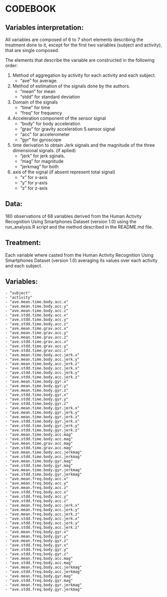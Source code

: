 
CODEBOOK
===============================================

Variables interpretation:
-----------------------------------------------

All variables are composed of 6 to 7 short elements describing the treatment done to it, except for the first two variables (subject and activity), that are single composed.

The elements that describe the variable are constructed in the following order:

1. Method of aggregation by activity for each activity and each subject.
	- “ave” for average.
2. Method of estimation of the signals done by the authors.
	- “mean” for mean
	- “stdd” for standard deviation
3. Domain of the signals
	- “time” for time
	- “freq” for frequency
4. Acceleration component of the sensor signal 
	- “body” for body acceleration
	- “grav” for gravity acceleration
5.sensor signal
	- “acc” for accelerometer
	- “gyr” for gyroscope
6. time derivation to obtain Jerk signals and the magnitude of the three dimensional signals. (if aplied)
	- “jerk” for jerk sginals.
	- “mag” for magnitude
	- “jerkmag” for both
7. axis of the signal (if absent represent total signal)
	- “x” for x-axis
	- “y” for y-axis
	- “z” for z-axis
	

Data:
-----------------------------------------------

180 observations of 68 variables derived from the Human Activity Recognition Using Smartphones Dataset (version 1.0) using the run_analysis.R script and the method described in the README.md file.


Treatment:
-----------------------------------------------

Each variable where casted from the Human Activity Recognition Using Smartphones Dataset (version 1.0) averaging its values over each activity and each subject.


Variables:
-----------------------------------------------


	- “subject"
	- "activity"
	- "ave.mean.time.body.acc.x"
	- "ave.mean.time.body.acc.y"
	- "ave.mean.time.body.acc.z"
	- "ave.stdd.time.body.acc.x"
	- "ave.stdd.time.body.acc.y"
	- "ave.stdd.time.body.acc.z"
	- "ave.mean.time.grav.acc.x"
	- "ave.mean.time.grav.acc.y"
	- "ave.mean.time.grav.acc.z"
	- "ave.stdd.time.grav.acc.x"
	- "ave.stdd.time.grav.acc.y"
	- "ave.stdd.time.grav.acc.z"
	- "ave.mean.time.body.acc.jerk.x"
	- "ave.mean.time.body.acc.jerk.y"
	- "ave.mean.time.body.acc.jerk.z"
	- "ave.stdd.time.body.acc.jerk.x"
	- "ave.stdd.time.body.acc.jerk.y"
	- "ave.stdd.time.body.acc.jerk.z"
	- "ave.mean.time.body.gyr.x"
	- "ave.mean.time.body.gyr.y"
	- "ave.mean.time.body.gyr.z"
	- "ave.stdd.time.body.gyr.x"
	- "ave.stdd.time.body.gyr.y"
	- "ave.stdd.time.body.gyr.z"
	- "ave.mean.time.body.gyr.jerk.x"
	- "ave.mean.time.body.gyr.jerk.y"
	- "ave.mean.time.body.gyr.jerk.z"
	- "ave.stdd.time.body.gyr.jerk.x"
	- "ave.stdd.time.body.gyr.jerk.y"
	- "ave.stdd.time.body.gyr.jerk.z"
	- "ave.mean.time.body.acc.mag"
	- "ave.stdd.time.body.acc.mag"
	- "ave.mean.time.grav.acc.mag"
	- "ave.stdd.time.grav.acc.mag"
	- "ave.mean.time.body.acc.jerkmag"
	- "ave.stdd.time.body.acc.jerkmag"
	- "ave.mean.time.body.gyr.mag"
	- "ave.stdd.time.body.gyr.mag"
	- "ave.mean.time.body.gyr.jerkmag"
	- "ave.stdd.time.body.gyr.jerkmag"
	- "ave.mean.freq.body.acc.x"
	- "ave.mean.freq.body.acc.y"
	- "ave.mean.freq.body.acc.z"
	- "ave.stdd.freq.body.acc.x"
	- "ave.stdd.freq.body.acc.y"
	- "ave.stdd.freq.body.acc.z"
	- "ave.mean.freq.body.acc.jerk.x"
	- "ave.mean.freq.body.acc.jerk.y"
	- "ave.mean.freq.body.acc.jerk.z"
	- "ave.stdd.freq.body.acc.jerk.x"
	- "ave.stdd.freq.body.acc.jerk.y"
	- "ave.stdd.freq.body.acc.jerk.z"
	- "ave.mean.freq.body.gyr.x"
	- "ave.mean.freq.body.gyr.y"
	- "ave.mean.freq.body.gyr.z"
	- "ave.stdd.freq.body.gyr.x"
	- "ave.stdd.freq.body.gyr.y"
	- "ave.stdd.freq.body.gyr.z"
	- "ave.mean.freq.body.acc.mag"
	- "ave.stdd.freq.body.acc.mag"
	- "ave.mean.freq.body.acc.jerkmag"
	- "ave.stdd.freq.body.acc.jerkmag"
	- "ave.mean.freq.body.gyr.mag"
	- "ave.stdd.freq.body.gyr.mag"
	- "ave.mean.freq.body.gyr.jerkmag"
	- "ave.stdd.freq.body.gyr.jerkmag"


